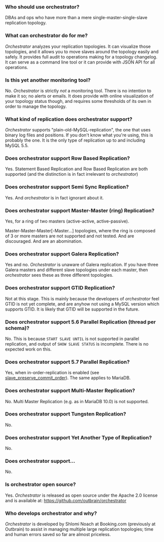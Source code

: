 ### Who should use orchestrator?

DBAs and ops who have more than a mere single-master-single-slave replication topology.

### What can orchestrator do for me?

_Orchestrator_ analyzes your replication topologies. It can visualize those topologies, and it allows you to 
move slaves around the topology easily and safely. It provides full audit to operations making for a 
topology changelog. It can serve as a command line tool or it can provide with JSON API for all operations.

### Is this yet another monitoring tool?

No. _Orchestrator_ is strictly _not_ a monitoring tool. There is no intention to make it so; no alerts or emails. It does provide with online visualization of your topology status though, and requires some thresholds of its own in order to manage the topology.

### What kind of replication does orchestrator support?

_Orchestrator_ supports "plain-old-MySQL-replication", the one that uses binary log files and positions. 
If you don't know what you're using, this is probably the one. It is the only type of replication up to and including MySQL 5.5.

### Does orchestrator support Row Based Replication?

Yes. Statement Based Replication and Row Based Replication are both supported (and the distinction 
is in fact irrelevant to _orchestrator_)

### Does orchestrator support Semi Sync Replication?

Yes. And _orchestrator_ is in fact ignorant about it.

### Does orchestrator support Master-Master (ring) Replication?

Yes, for a ring of two masters (active-active, active-passive). 

Master-Master-Master[-Master...] topologies, where the ring is composed of 3 or more masters are not supported and not tested. 
And are discouraged. And are an abomination.

### Does orchestrator support Galera Replication?

Yes and no. _Orchestrator_ is unaware of Galera replication. If you have three Galera masters and different slave topologies under each master, 
then _orchestrator_ sees these as three different topologies.

### Does orchestrator support GTID Replication?

Not at this stage. This is mainly because the developers of _orchestrator_ feel GTID is not yet complete, 
and are anyhow not using a MySQL version which supports GTID. It is likely that GTID will be supported in the future.

### Does orchestrator support 5.6 Parallel Replication (thread per schema)?

No. This is because `START SLAVE UNTIL` is not supported in parallel replication, and output of `SHOW SLAVE STATUS` is incomplete. 
There is no expected work on this.

### Does orchestrator support 5.7 Parallel Replication?

Yes, when in-order-replication is enabled (see [slave_preserve_commit_order](http://dev.mysql.com/doc/refman/5.7/en/replication-options-slave.html#sysvar_slave_preserve_commit_order)). The same applies to MariaDB.

### Does orchestrator support Multi-Master Replication?

No. Multi Master Replication (e.g. as in MariaDB 10.0) is not supported.

### Does orchestrator support Tungsten Replication?

No.

### Does orchestrator support Yet Another Type of Replication?

No.

### Does orchestrator support...

No.

### Is orchestrator open source?

Yes. _Orchestrator_ is released as open source under the Apache 2.0 license and is available at: https://github.com/outbrain/orchestrator

### Who develops orchestrator and why?

_Orchestrator_ is developed by Shlomi Noach at Booking.com (previously at Outbrain) to assist in managing multiple large replication topologies; time and human errors saved so far are almost priceless.